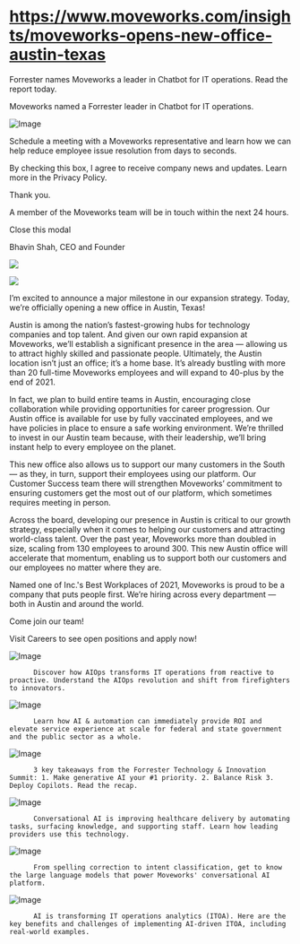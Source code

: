 # https://www.moveworks.com/insights/moveworks-opens-new-office-austin-texas

Forrester names Moveworks a leader in Chatbot for IT operations. Read the report today.

Moveworks named a Forrester leader in Chatbot for IT operations. 

![Image](https://www.moveworks.com/hubfs/img/site/qr-demo.png)

Schedule a meeting with a Moveworks representative and learn how we can help reduce employee issue resolution from days to seconds.

By checking this box, I agree to receive company news and updates. Learn more in the Privacy Policy.

Thank you.

A member of the Moveworks team will be in touch within the next 24 hours.



  Close this modal
  



Bhavin Shah, CEO and Founder


![](https://www.moveworks.com/hubfs/38_MW-Blog-AustinTX%20Office%20Open-4-purple.jpg)

![](https://www.moveworks.com/hubfs/38_MW-Blog-AustinTX%20Office%20Open-4-purple.jpg)

I’m excited to announce a major milestone in our expansion strategy. Today, we’re officially opening a new office in Austin, Texas!

Austin is among the nation’s fastest-growing hubs for technology companies and top talent. And given our own rapid expansion at Moveworks, we’ll establish a significant presence in the area — allowing us to attract highly skilled and passionate people. Ultimately, the Austin location isn’t just an office; it’s a home base. It’s already bustling with more than 20 full-time Moveworks employees and will expand to 40-plus by the end of 2021. 

In fact, we plan to build entire teams in Austin, encouraging close collaboration while providing opportunities for career progression. Our Austin office is available for use by fully vaccinated employees, and we have policies in place to ensure a safe working environment. We’re thrilled to invest in our Austin team because, with their leadership, we’ll bring instant help to every employee on the planet.

This new office also allows us to support our many customers in the South — as they, in turn, support their employees using our platform. Our Customer Success team there will strengthen Moveworks’ commitment to ensuring customers get the most out of our platform, which sometimes requires meeting in person. 

Across the board, developing our presence in Austin is critical to our growth strategy, especially when it comes to helping our customers and attracting world-class talent. Over the past year, Moveworks more than doubled in size, scaling from 130 employees to around 300. This new Austin office will accelerate that momentum, enabling us to support both our customers and our employees no matter where they are. 

Named one of Inc.'s Best Workplaces of 2021, Moveworks is proud to be a company that puts people first. We’re hiring across every department — both in Austin and around the world. 

Come join our team!

Visit Careers to see open positions and apply now!

![Image](https://www.moveworks.com/hs-fs/hubfs/AIOps-featured-image.png?length=50&name=AIOps-featured-image.png)


          Discover how AIOps transforms IT operations from reactive to proactive. Understand the AIOps revolution and shift from firefighters to innovators.
        

![Image](https://www.moveworks.com/hs-fs/hubfs/Public-Sector-Convo-AI.png?length=50&name=Public-Sector-Convo-AI.png)


          Learn how AI & automation can immediately provide ROI and elevate service experience at scale for federal and state government and the public sector as a whole.
        

![Image](https://www.moveworks.com/hs-fs/hubfs/Forrester%20T%26I%20%281%29.png?length=50&name=Forrester%20T&I%20%281%29.png)


          3 key takeaways from the Forrester Technology & Innovation Summit: 1. Make generative AI your #1 priority. 2. Balance Risk 3. Deploy Copilots. Read the recap.
        

![Image](https://www.moveworks.com/hs-fs/hubfs/healthcare-test.png?length=50&name=healthcare-test.png)


          Conversational AI is improving healthcare delivery by automating tasks, surfacing knowledge, and supporting staff. Learn how leading providers use this technology.
        

![Image](https://www.moveworks.com/hs-fs/hubfs/Moveworks_LLM_Feature.png?length=50&name=Moveworks_LLM_Feature.png)


          From spelling correction to intent classification, get to know the large language models that power Moveworks' conversational AI platform.
        

![Image](https://www.moveworks.com/hs-fs/hubfs/ITOA_feature.png?length=50&name=ITOA_feature.png)


          AI is transforming IT operations analytics (ITOA). Here are the key benefits and challenges of implementing AI-driven ITOA, including real-world examples.
        

